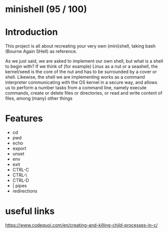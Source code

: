 # minishell (95 / 100)

# Introduction
This project is all about recreating your very own (mini)shell, taking bash (Bourne Again SHell) as reference.

As we just said, we are asked to implement our own shell, but what is a shell to begin with? If we think of (for example) Linux as a nut or a seashell, the kernel/seed is the core of the nut and has to be surrounded by a cover or shell. Likewise, the shell we are implementing works as a command interpreter communicating with the OS kernel in a secure way, and allows us to perform a number tasks from a command line, namely execute commands, create or delete files or directories, or read and write content of files, among (many) other things

# Features
- cd
- pwd
- echo
- export
- unset
- env
- exit
- CTRL-C
- CTRL-\
- CTRL-D
- | pipes
- redirections

# useful links
https://www.codequoi.com/en/creating-and-killing-child-processes-in-c/

